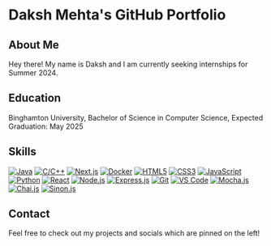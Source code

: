 # Daksh Mehta's GitHub Portfolio

## About Me

Hey there! My name is Daksh and I am currently seeking internships for Summer 2024. 

## Education

Binghamton University, Bachelor of Science in Computer Science, Expected Graduation: May 2025

## Skills

[![Java](https://img.shields.io/badge/Java-007396?logo=java&logoColor=white)](https://www.oracle.com/java/)
[![C/C++](https://img.shields.io/badge/C%2FC%2B%2B-00599C?logo=c%2B%2B&logoColor=white)](https://isocpp.org/)
[![Next.js](https://img.shields.io/badge/Next.js-000000?logo=next.js&logoColor=white)](https://nextjs.org/)
[![Docker](https://img.shields.io/badge/Docker-2496ED?logo=docker&logoColor=white)](https://www.docker.com/)
[![HTML5](https://img.shields.io/badge/HTML5-E34F26?logo=html5&logoColor=white)](https://developer.mozilla.org/en-US/docs/Web/HTML)
[![CSS3](https://img.shields.io/badge/CSS3-1572B6?logo=css3&logoColor=white)](https://developer.mozilla.org/en-US/docs/Web/CSS)
[![JavaScript](https://img.shields.io/badge/JavaScript-F7DF1E?logo=javascript&logoColor=black)](https://developer.mozilla.org/en-US/docs/Web/JavaScript)
[![Python](https://img.shields.io/badge/Python-3776AB?logo=python&logoColor=white)](https://www.python.org/)
[![React](https://img.shields.io/badge/React-61DAFB?logo=react&logoColor=black)](https://reactjs.org/)
[![Node.js](https://img.shields.io/badge/Node.js-43853D?logo=node.js&logoColor=white)](https://nodejs.org/)
[![Express.js](https://img.shields.io/badge/Express.js-000000?logo=express&logoColor=white)](https://expressjs.com/)
[![Git](https://img.shields.io/badge/Git-F05032?logo=git&logoColor=white)](https://git-scm.com/)
[![VS Code](https://img.shields.io/badge/VS_Code-007ACC?logo=visual-studio-code&logoColor=white)](https://code.visualstudio.com/)
[![Mocha.js](https://img.shields.io/badge/Mocha.js-8D6748?logo=mocha&logoColor=white)](https://mochajs.org/)
[![Chai.js](https://img.shields.io/badge/Chai.js-A30701?logo=chai&logoColor=white)](https://www.chaijs.com/)
[![Sinon.js](https://img.shields.io/badge/Sinon.js-220078?logo=sinon.js&logoColor=white)](https://sinonjs.org/)

## Contact

Feel free to check out my projects and socials which are pinned on the left!

